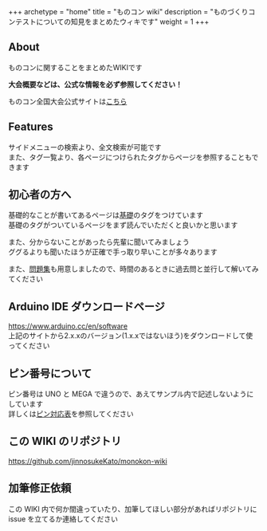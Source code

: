 +++
archetype = "home"
title = "ものコン wiki"
description = "ものづくりコンテストについての知見をまとめたウィキです"
weight = 1
+++

## About

ものコンに関することをまとめたWIKIです

**大会概要などは、公式な情報を必ず参照してください！**

ものコン全国大会公式サイトは[こちら](http://zenkoukyo.or.jp/index_contest/mono_index/)

## Features

サイドメニューの検索より、全文検索が可能です  
また、タグ一覧より、各ページにつけられたタグからページを参照することもできます

## 初心者の方へ

基礎的なことが書いてあるページは[基礎](/tags/基礎)のタグをつけています  
基礎のタグがついているページをまず読んでいただくと良いかと思います

また、分からないことがあったら先輩に聞いてみましょう  
ググるよりも聞いたほうが正確で手っ取り早いことが多々あります

また、[問題集](/problem-collection)も用意しましたので、時間のあるときに過去問と並行して解いてみてください

## Arduino IDE ダウンロードページ

<https://www.arduino.cc/en/software>  
上記のサイトから2.x.xのバージョン(1.x.xではないほう)をダウンロードして使ってください

## ピン番号について

ピン番号は UNO と MEGA で違うので、あえてサンプル内で記述しないようにしています  
詳しくは[ピン対応表](/hardware/pin-assignment)を参照してください

## この WIKI のリポジトリ

<https://github.com/jinnosukeKato/monokon-wiki>

## 加筆修正依頼

この WIKI 内で何か間違っていたり、加筆してほしい部分があればリポジトリに issue を立てるか連絡してください
